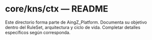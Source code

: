 # core/kns/ctx — README

Este directorio forma parte de AingZ_Platform. Documenta su objetivo dentro del RuleSet, arquitectura y ciclo de vida. Completar detalles específicos según corresponda.
